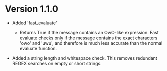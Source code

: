 # Version 1.1.0

- Added 'fast_evaluate'
    - Returns True if the message contains an OwO-like expression.
        Fast evaluate checks only if the message contains the exact
        characters 'owo' and 'uwu', and therefore is much less accurate
        than the normal evaluate function.

- Added a string length and whitespace check.
  This removes redundant REGEX searches on empty or short strings.